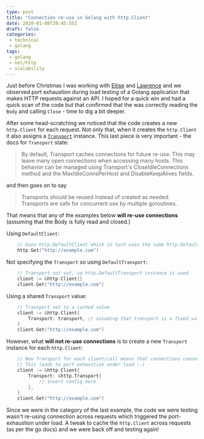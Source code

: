 ```yaml
---
type: post
title: "Connection re-use in Golang with http.Client"
date: 2020-01-08T20:45:55Z
draft: false
categories:
 - technical
 - golang
tags:
 - golang
 - net/http
 - scalability
---
```


Just before Christmas I was working with [Eliise](https://dev.to/eliises/) and [Lawrence](https://blog.gripdev.xyz/) and we observed port exhaustion during load testing of a Golang application that makes HTTP requests against an API. I hoped for a quick win and had a quick scan of the code but that confirmed that the was correctly reading the `Body` and calling `Close` - time to dig a bit deeper.

After some head-scratching we noticed that the code creates a new `http.Client` for each request. Not only that, when it creates the `http.Client` it also assigns a [`Transport`](https://godoc.org/net/http#Transport) instance. This last piece is very important - the docs for `Transport` state:

> By default, Transport caches connections for future re-use. This may leave many open connections when accessing many hosts. This behavior can be managed using Transport's CloseIdleConnections method and the MaxIdleConnsPerHost and DisableKeepAlives fields.

and then goes on to say

> Transports should be reused instead of created as needed. Transports are safe for concurrent use by multiple goroutines.

That means that any of the examples below **will re-use connections** (assuming that the Body is fully read and closed.)

Using `DefaultClient`:

```go
    // Uses http.DefaultClient which in turn uses the same http.DefaultTransport instance
    http.Get("http://example.com")
```

Not specifying the `Transport` so using `DefaultTransport`:

```go
    // Transport not set, so http.DefaultTransport instance is used
    client := &http.Client{}
    client.Get("http://example.com")
```

Using a shared `Transport` value:

```go
    // Transport set to a cached value
    client := &http.Client{
        Transport: transport, // assuming that transport is a fixed value for this example!
    }
    client.Get("http://example.com")
```

However, what **will not re-use connections** is to create a new `Transport` instance for each `http.Client`:

```go
    // New Transport for each client/call means that connections cannot be re-used
    // This leads to port exhaustion under load :-(
    client := &http.Client{
        Transport: &http.Transport{
            // insert config here
        },
    }
    client.Get("http://example.com")
```

Since we were in the category of the last example, the code we were testing wasn't re-using connection across requests which triggered the port-exhaustion under load. A tweak to cache the `http.Client` across requests (as per the go docs) and we were back off and testing again!
